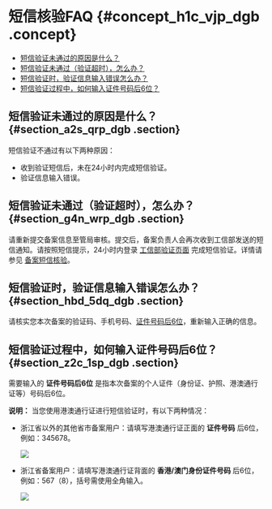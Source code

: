 # 短信核验FAQ {#concept_h1c_vjp_dgb .concept}

-   [短信验证未通过的原因是什么？](#section_a2s_qrp_dgb)
-   [短信验证未通过（验证超时），怎么办？](#section_g4n_wrp_dgb)
-   [短信验证时，验证信息输入错误怎么办？](#section_hbd_5dq_dgb)
-   [短信验证过程中，如何输入证件号码后6位？](#section_z2c_1sp_dgb)

## 短信验证未通过的原因是什么？ {#section_a2s_qrp_dgb .section}

短信验证不通过有以下两种原因：

-   收到验证短信后，未在24小时内完成短信验证。
-   验证信息输入错误。

## 短信验证未通过（验证超时），怎么办？ {#section_g4n_wrp_dgb .section}

请重新提交备案信息至管局审核。提交后，备案负责人会再次收到工信部发送的短信通知。请按照短信提示，24小时内登录 [工信部验证页面](http://www.beian.miit.gov.cn) 完成短信验证。详情请参见 [备案短信核验](../../../../cn.zh-CN/ICP备案流程（PC端）/短信核验.md#)。

## 短信验证时，验证信息输入错误怎么办？ {#section_hbd_5dq_dgb .section}

请核实您本次备案的验证码、手机号码、[证件号码后6位](#section_z2c_1sp_dgb)，重新输入正确的信息。

## 短信验证过程中，如何输入证件号码后6位？ {#section_z2c_1sp_dgb .section}

需要输入的 **证件号码后6位** 是指本次备案的个人证件（身份证、护照、港澳通行证等）号码后6位。

**说明：** 当您使用港澳通行证进行短信验证时，有以下两种情况：

-   浙江省以外的其他省市备案用户：请填写港澳通行证正面的 **证件号码** 后6位，例如：345678。

    ![](http://static-aliyun-doc.oss-cn-hangzhou.aliyuncs.com/assets/img/79991/155607241034384_zh-CN.png)

-   浙江省备案用户：请填写港澳通行证背面的 **香港/澳门身份证件号码** 后6位， 例如：567（8），括号需使用全角输入。

    ![](http://static-aliyun-doc.oss-cn-hangzhou.aliyuncs.com/assets/img/79991/155607241034385_zh-CN.png)


